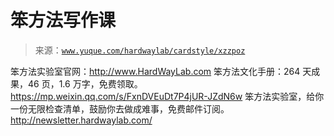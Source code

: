 # 笨方法写作课

> 来源：[`www.yuque.com/hardwaylab/cardstyle/xzzpoz`](https://www.yuque.com/hardwaylab/cardstyle/xzzpoz)

<ne-p id="99724cfb6d3b1e2ae98c7ad9d96429bf" data-lake-id="99724cfb6d3b1e2ae98c7ad9d96429bf"><ne-text id="uacdb4657">笨方法实验室官网：</ne-text>[<ne-text id="u3a69e29e">http://www.HardWayLab.com</ne-text>](http://www.HardWayLab.com)</ne-p> <ne-p id="f91fdc5e9ee927a026224450b14a7b3c" data-lake-id="f91fdc5e9ee927a026224450b14a7b3c"><ne-text id="u32425a2a">笨方法文化手册：264 天成果，46 页，1.6 万字，免费领取。</ne-text></ne-p> <ne-p id="3bf0645b8951ad08e5f16769b9500e92" data-lake-id="3bf0645b8951ad08e5f16769b9500e92">[<ne-text id="uaf1f4cee">https://mp.weixin.qq.com/s/FxnDVEuDt7P4jUR-JZdN6w</ne-text>](https://mp.weixin.qq.com/s/FxnDVEuDt7P4jUR-JZdN6w)</ne-p> <ne-p id="aad458e58a9eb37bf3fd7e0ca0adfed2" data-lake-id="aad458e58a9eb37bf3fd7e0ca0adfed2"><ne-text id="u00770553">笨方法实验室，给你一份无限检查清单，鼓励你去做成难事，免费邮件订阅。</ne-text></ne-p> <ne-p id="3e402062990a62f8610fcf1040dae979" data-lake-id="3e402062990a62f8610fcf1040dae979">[<ne-text id="udaa1fc65">http://newsletter.hardwaylab.com/</ne-text>](http://newsletter.hardwaylab.com/)</ne-p>